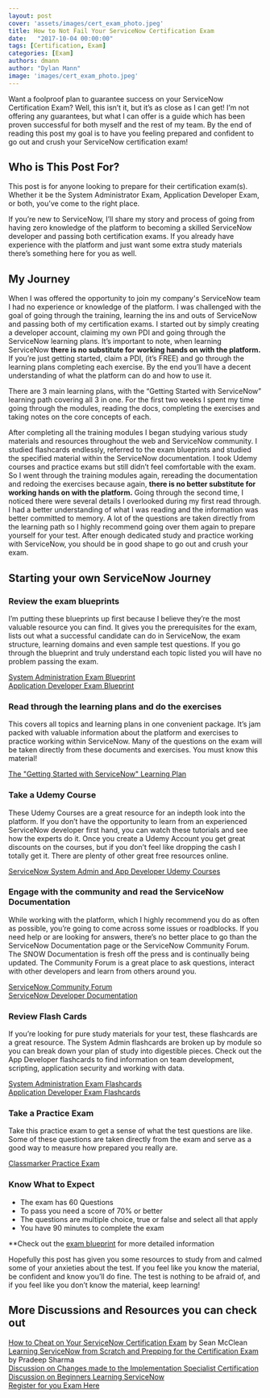 ```yaml
---
layout: post
cover: 'assets/images/cert_exam_photo.jpeg'
title: How to Not Fail Your ServiceNow Certification Exam
date:   "2017-10-04 00:00:00"
tags: [Certification, Exam]
categories: [Exam]
authors: dmann
author: "Dylan Mann"
image: 'images/cert_exam_photo.jpeg'
---
```


Want a foolproof plan to guarantee success on your ServiceNow Certification Exam? Well, this isn’t it, but it’s as close as I can get! I’m not offering any guarantees, but what I can offer is a guide which has been proven successful for both myself and the rest of my team. By the end of reading this post my goal is to have you feeling prepared and confident to go out and crush your ServiceNow certification exam!

## Who is This Post For?

This post is for anyone looking to prepare for their certification exam(s). Whether it be the System Administrator Exam, Application Developer Exam, or both, you’ve come to the right place.

If you’re new to ServiceNow, I’ll share my story and process of going from having zero knowledge of the platform to becoming a skilled ServiceNow developer and passing both certification exams. If you already have experience with the platform and just want some extra study materials there’s something here for you as well.

## My Journey

When I was offered the opportunity to join my company's ServiceNow team I had no experience or knowledge of the platform. I was challenged with the goal of going through the training, learning the ins and outs of ServiceNow and passing both of my certification exams. I started out by simply creating a developer account, claiming my own PDI and going through the ServiceNow learning plans. It’s important to note, when learning ServiceNow **there is no substitute for working hands on with the platform.** If you’re just getting started, claim a PDI, (it’s FREE) and go through the learning plans completing each exercise. By the end you’ll have a decent understanding of what the platform can do and how to use it.

There are 3 main learning plans, with the “Getting Started with ServiceNow” learning path covering all 3 in one. For the first two weeks I spent my time going through the modules, reading the docs, completing the exercises and taking notes on the core concepts of each.

After completing all the training modules I began studying various study materials and resources throughout the web and ServiceNow community. I studied flashcards endlessly, referred to the exam blueprints and studied the specified material within the ServiceNow documentation. I took Udemy courses and practice exams but still didn’t feel comfortable with the exam. So I went through the training modules again, rereading the documentation and redoing the exercises because again, **there is no better substitute for working hands on with the platform.** Going through the second time, I noticed there were several details I overlooked during my first read through. I had a better understanding of what I was reading and the information was better committed to memory. A lot of the questions are taken directly from the learning path so I highly recommend going over them again to prepare yourself for your test. After enough dedicated study and practice working with ServiceNow, you should be in good shape to go out and crush your exam.


## Starting your own ServiceNow Journey  

### **Review the exam blueprints**
I’m putting these blueprints up first because I believe they’re the most valuable resource you can find. It gives you the prerequisites for the exam, lists out what a successful candidate can do in ServiceNow, the exam structure, learning domains and even sample test questions. If you go through the blueprint and truly understand each topic listed you will have no problem passing the exam.


[System Administration Exam Blueprint](https://www.servicenow.com/content/dam/servicenow/other-documents/training/ServiceNow-Sys-Admin-Exam-Specs.pdf)  
[Application Developer Exam Blueprint](https://www.servicenow.com/content/dam/servicenow/other-documents/training/exam-blueprint.pdf)


### **Read through the learning plans and do the exercises**
This covers all topics and learning plans in one convenient package. It’s jam packed with valuable information about the platform and exercises to practice working within ServiceNow. Many of the questions on the exam will be taken directly from these documents and exercises. You must know this material!


[The "Getting Started with ServiceNow" Learning Plan](https://developer.servicenow.com/app.do#!/lp/new_to_servicenow?v=jakarta)


### **Take a Udemy Course**
These Udemy Courses are a great resource for an indepth look into the platform. If you don’t have the opportunity to learn from an experienced ServiceNow developer first hand, you can watch these tutorials and see how the experts do it. Once you create a Udemy Account you get great discounts on the courses, but if you don’t feel like dropping the cash I totally get it. There are plenty of other great free resources online.


[ServiceNow System Admin and App Developer Udemy Courses](https://www.udemy.com/courses/search/?q=ServiceNow&src=ukw)


### **Engage with the community and read the ServiceNow Documentation**
While working with the platform, which I highly recommend you do as often as possible, you’re going to come across some issues or roadblocks. If you need help or are looking for answers, there’s no better place to go than the ServiceNow Documentation page or the ServiceNow Community Forum. The SNOW Documentation is fresh off the press and is continually being updated. The Community Forum is a great place to ask questions, interact with other developers and learn from others around you.


[ServiceNow Community Forum](https://community.servicenow.com/welcome)  
[ServiceNow Developer Documentation](https://docs.servicenow.com/)


### **Review Flash Cards**
If you’re looking for pure study materials for your test, these flashcards are a great resource. The System Admin flashcards are broken up by module so you can break down your plan of study into digestible pieces. Check out the App Developer flashcards to find information on team development, scripting, application security and working with data.


[System Administration Exam Flashcards](https://quizlet.com/class/2490040/)  
[Application Developer Exam Flashcards](https://quizlet.com/217493821/servicenow-application-developer-certification-flash-cards/)


### **Take a Practice Exam**
Take this practice exam to get a sense of what the test questions are like. Some of these questions are taken directly from the exam and serve as a good way to measure how prepared you really are.


[Classmarker Practice Exam](https://www.classmarker.com/online-test/start/?quiz=yb752a207d482ecf)


### **Know What to Expect**
* The exam has 60 Questions  
* To pass you need a score of 70% or better  
* The questions are multiple choice, true or false and select all that apply  
* You have 90 minutes to complete the exam  

**Check out the [exam blueprint](https://www.servicenow.com/content/dam/servicenow/other-documents/training/ServiceNow-Sys-Admin-Exam-Specs.pdf) for more detailed information


Hopefully this post has given you some resources to study from and calmed some of your anxieties about the test. If you feel like you know the material, be confident and know you’ll do fine. The test is nothing to be afraid of, and if you feel like you don’t know the material, keep learning!


## More Discussions and Resources you can check out

[How to Cheat on Your ServiceNow Certification Exam](https://community.servicenow.com/community/blogs/blog/2017/04/27/how-to-cheat-even-better-on-your-certification) by Sean McClean  
[Learning ServiceNow from Scratch and Prepping for the Certification Exam](https://community.servicenow.com/community?id=community_blog&sys_id=f10eaa2ddbd0dbc01dcaf3231f961925&view_source=searchResult) by Pradeep Sharma  
[Discussion on Changes made to the Implementation Specialist Certification](https://community.servicenow.com/thread/284380)  
[Discussion on Beginners Learning ServiceNow](https://community.servicenow.com/message/789904#789904)  
[Register for you Exam Here](https://www.webassessor.com/wa.do?page=publicHome&branding=SERVICE_NOW)  
